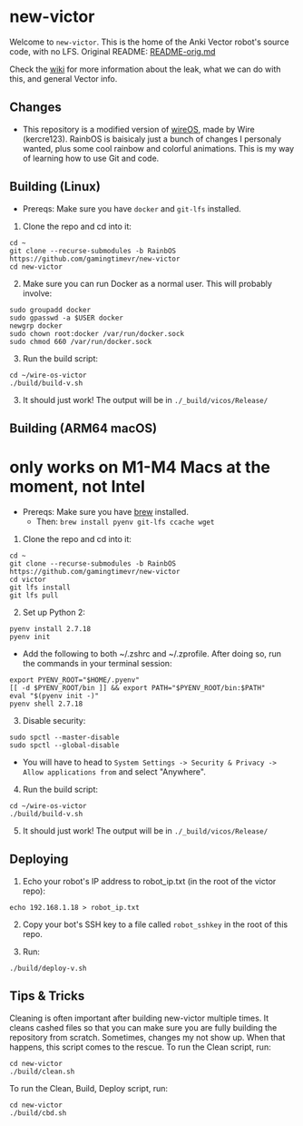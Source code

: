 # new-victor

Welcome to `new-victor`. This is the home of the Anki Vector robot's source code, with no LFS. Original README: [README-orig.md](/README-orig.md)

Check the [wiki](https://github.com/kercre123/victor/wiki) for more information about the leak, what we can do with this, and general Vector info.

## Changes

- This repository is a modified version of [wireOS,](github.com/os-vector/wire-os-victor) made by Wire (kercre123). RainbOS is baisicaly just a bunch of changes I personaly wanted, plus some cool rainbow and colorful animations. This is my way of learning how to use Git and code.

## Building (Linux)

 - Prereqs: Make sure you have `docker` and `git-lfs` installed.

1. Clone the repo and cd into it:

```
cd ~
git clone --recurse-submodules -b RainbOS https://github.com/gamingtimevr/new-victor
cd new-victor
```

2. Make sure you can run Docker as a normal user. This will probably involve:

```
sudo groupadd docker
sudo gpasswd -a $USER docker
newgrp docker
sudo chown root:docker /var/run/docker.sock
sudo chmod 660 /var/run/docker.sock
```

3. Run the build script:
```
cd ~/wire-os-victor
./build/build-v.sh
```

3. It should just work! The output will be in `./_build/vicos/Release/`

## Building (ARM64 macOS)

# only works on M1-M4 Macs at the moment, not Intel

 - Prereqs: Make sure you have [brew](https://brew.sh/) installed.
   -  Then: `brew install pyenv git-lfs ccache wget`

1. Clone the repo and cd into it:

```
cd ~
git clone --recurse-submodules -b RainbOS https://github.com/gamingtimevr/new-victor
cd victor
git lfs install
git lfs pull
```

2. Set up Python 2:

```
pyenv install 2.7.18
pyenv init
```

- Add the following to both ~/.zshrc and ~/.zprofile. After doing so, run the commands in your terminal session:
```
export PYENV_ROOT="$HOME/.pyenv"
[[ -d $PYENV_ROOT/bin ]] && export PATH="$PYENV_ROOT/bin:$PATH"
eval "$(pyenv init -)"
pyenv shell 2.7.18
```

3. Disable security:

```
sudo spctl --master-disable
sudo spctl --global-disable
```
- You will have to head to `System Settings -> Security & Privacy -> Allow applications from` and select "Anywhere".


4. Run the build script:
```
cd ~/wire-os-victor
./build/build-v.sh
```

5. It should just work! The output will be in `./_build/vicos/Release/`

## Deploying

1. Echo your robot's IP address to robot_ip.txt (in the root of the victor repo):

```
echo 192.168.1.18 > robot_ip.txt
```

2. Copy your bot's SSH key to a file called `robot_sshkey` in the root of this repo.

3. Run:

```
./build/deploy-v.sh
```
## Tips & Tricks

Cleaning is often important after building new-victor multiple times. It cleans cashed files so that you can make sure you are fully building the repository from scratch. Sometimes, changes my not show up. When that happens, this script comes to the rescue.
To run the Clean script, run:

```
cd new-victor
./build/clean.sh
```

To run the Clean, Build, Deploy script, run:

```
cd new-victor
./build/cbd.sh
```
